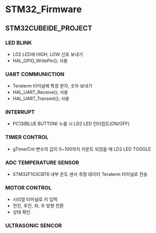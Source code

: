 # STM32_Firmware
## STM32CUBEIDE_PROJECT

### LED BLINK
- LD2 LED에 HIGH, LOW 신호 보내기
- HAL_GPIO_WritePin(); 사용

### UART COMMUNICTION
- Teraterm 터미널에 특정 문자, 숫자 보내기
- HAL_UART_Receive(); 사용
- HAL_UART_Transmit(); 사용

### INTERRUPT
- PC13(BLUE BUTTON) 누를 시 LD2 LED 인터럽트(ON/OFF)

### TIMER CONTROL
- gTimerCnt 변수의 값이 0~100까지 카운트 되었을 때 LD2 LED TOGGLE

### ADC TEMPERATURE SENSOR
- STM32F103CBT6 내부 온도 센서 측정 데이터 Teraterm 터미널로 전송

### MOTOR CONTROL
- 시리얼 터미널로 키 입력
- 전진, 후진, 좌, 우 방향 전환
- 상태 확인

### ULTRASONIC SENCOR


